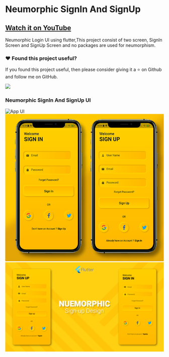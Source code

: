 # Neumorphic SignIn And SignUp

## [Watch it on YouTube](https://youtu.be/MRiZpwdy1CM)


Neumorphic Login UI using flutter,This project consist of two screen, SignIn Screen and SignUp Screen and no packages are used for neumorphism.

### :heart: Found this project useful?

If you found this project useful, then please consider giving it a :star: on Github and follow me on GitHub.

<a href="https://www.buymeacoffee.com/iamsayuj"><img src="https://cdn.buymeacoffee.com/buttons/v2/default-yellow.png" height="60"></a>

### Neumorphic SignIn And SignUp UI

![App UI](/neumorphicgif.gif)
![App UI](/neumoallscr.png)
![App UI](/neumophicthumb.png)